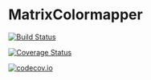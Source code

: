 # MatrixColormapper

[![Build Status](https://travis-ci.org/Lirimy/MatrixColormapper.jl.svg?branch=master)](https://travis-ci.org/Lirimy/MatrixColormapper.jl)

[![Coverage Status](https://coveralls.io/repos/Lirimy/MatrixColormapper.jl/badge.svg?branch=master&service=github)](https://coveralls.io/github/Lirimy/MatrixColormapper.jl?branch=master)

[![codecov.io](http://codecov.io/github/Lirimy/MatrixColormapper.jl/coverage.svg?branch=master)](http://codecov.io/github/Lirimy/MatrixColormapper.jl?branch=master)
